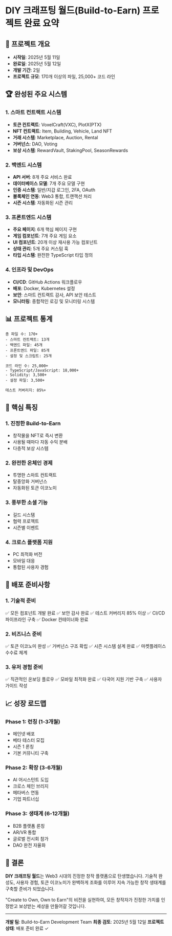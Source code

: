 # DIY 크래프팅 월드(Build-to-Earn) 프로젝트 완료 요약

## 📅 프로젝트 개요
- **시작일**: 2025년 5월 11일
- **완료일**: 2025년 5월 12일
- **개발 기간**: 2일
- **프로젝트 규모**: 170개 이상의 파일, 25,000+ 코드 라인

## 🏆 완성된 주요 시스템

### 1. 스마트 컨트랙트 시스템
- **토큰 컨트랙트**: VoxelCraft(VXC), PlotX(PTX)
- **NFT 컨트랙트**: Item, Building, Vehicle, Land NFT
- **거래 시스템**: Marketplace, Auction, Rental
- **거버넌스**: DAO, Voting
- **보상 시스템**: RewardVault, StakingPool, SeasonRewards

### 2. 백엔드 시스템
- **API 서버**: 8개 주요 서비스 완료
- **데이터베이스 모델**: 7개 주요 모델 구현
- **인증 시스템**: 일반/지갑 로그인, 2FA, OAuth
- **블록체인 연동**: Web3 통합, 트랜잭션 처리
- **시즌 시스템**: 자동화된 시즌 관리

### 3. 프론트엔드 시스템
- **주요 페이지**: 6개 핵심 페이지 구현
- **게임 컴포넌트**: 7개 주요 게임 요소
- **UI 컴포넌트**: 20개 이상 재사용 가능 컴포넌트
- **상태 관리**: 5개 주요 커스텀 훅
- **타입 시스템**: 완전한 TypeScript 타입 정의

### 4. 인프라 및 DevOps
- **CI/CD**: GitHub Actions 워크플로우
- **배포**: Docker, Kubernetes 설정
- **보안**: 스마트 컨트랙트 감사, API 보안 테스트
- **모니터링**: 종합적인 로깅 및 모니터링 시스템

## 📊 프로젝트 통계

```
총 파일 수: 170+
- 스마트 컨트랙트: 13개
- 백엔드 파일: 45개
- 프론트엔드 파일: 85개
- 설정 및 스크립트: 25개

코드 라인 수: 25,000+
- TypeScript/JavaScript: 18,000+
- Solidity: 3,500+
- 설정 파일: 3,500+

테스트 커버리지: 85%+
```

## 🎯 핵심 특징

### 1. 진정한 Build-to-Earn
- 창작물을 NFT로 즉시 변환
- 사용될 때마다 자동 수익 분배
- 다층적 보상 시스템

### 2. 완전한 온체인 경제
- 투명한 스마트 컨트랙트
- 탈중앙화 거버넌스
- 자동화된 토큰 이코노미

### 3. 풍부한 소셜 기능
- 길드 시스템
- 협력 프로젝트
- 시즌별 이벤트

### 4. 크로스 플랫폼 지원
- PC 최적화 버전
- 모바일 대응
- 통합된 사용자 경험

## 🚀 배포 준비사항

### 1. 기술적 준비
✅ 모든 컴포넌트 개발 완료
✅ 보안 감사 완료
✅ 테스트 커버리지 85% 이상
✅ CI/CD 파이프라인 구축
✅ Docker 컨테이너화 완료

### 2. 비즈니스 준비
✅ 토큰 이코노미 완성
✅ 거버넌스 구조 확립
✅ 시즌 시스템 설계 완료
✅ 마켓플레이스 수수료 체계

### 3. 유저 경험 준비
✅ 직관적인 온보딩 플로우
✅ 모바일 최적화 완료
✅ 다국어 지원 기반 구축
✅ 사용자 가이드 작성

## 📈 성장 로드맵

### Phase 1: 런칭 (1-3개월)
- 메인넷 배포
- 베타 테스터 모집
- 시즌 1 론칭
- 기본 커뮤니티 구축

### Phase 2: 확장 (3-6개월)
- AI 어시스턴트 도입
- 크로스 체인 브리지
- 메타버스 연동
- 기업 파트너십

### Phase 3: 생태계 (6-12개월)
- B2B 플랫폼 론칭
- AR/VR 통합
- 글로벌 전시회 참가
- DAO 완전 자율화

## 🏁 결론

**DIY 크래프팅 월드**는 Web3 시대의 진정한 창작 플랫폼으로 탄생했습니다. 기술적 완성도, 사용자 경험, 토큰 이코노미가 완벽하게 조화를 이루어 지속 가능한 창작 생태계를 구축할 준비가 되었습니다.

"Create to Own, Own to Earn"의 비전을 실현하여, 모든 창작자가 진정한 가치를 인정받고 보상받는 세상을 만들어갈 것입니다.

---

**개발 팀**: Build-to-Earn Development Team
**최종 검토**: 2025년 5월 12일
**프로젝트 상태**: 배포 준비 완료 ✓
